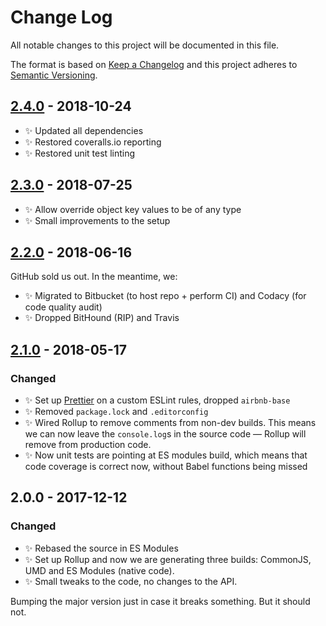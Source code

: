 # Change Log

All notable changes to this project will be documented in this file.

The format is based on [Keep a Changelog](http://keepachangelog.com/)
and this project adheres to [Semantic Versioning](http://semver.org/).

## [2.4.0] - 2018-10-24

- ✨ Updated all dependencies
- ✨ Restored coveralls.io reporting
- ✨ Restored unit test linting

## [2.3.0] - 2018-07-25

- ✨ Allow override object key values to be of any type
- ✨ Small improvements to the setup

## [2.2.0] - 2018-06-16

GitHub sold us out. In the meantime, we:

- ✨ Migrated to Bitbucket (to host repo + perform CI) and Codacy (for code quality audit)
- ✨ Dropped BitHound (RIP) and Travis

## [2.1.0] - 2018-05-17

### Changed

- ✨ Set up [Prettier](https://prettier.io) on a custom ESLint rules, dropped `airbnb-base`
- ✨ Removed `package.lock` and `.editorconfig`
- ✨ Wired Rollup to remove comments from non-dev builds. This means we can now leave the `console.log`s in the source code — Rollup will remove from production code.
- ✨ Now unit tests are pointing at ES modules build, which means that code coverage is correct now, without Babel functions being missed

## 2.0.0 - 2017-12-12

### Changed

- ✨ Rebased the source in ES Modules
- ✨ Set up Rollup and now we are generating three builds: CommonJS, UMD and ES Modules (native code).
- ✨ Small tweaks to the code, no changes to the API.

Bumping the major version just in case it breaks something. But it should not.

[2.1.0]: https://bitbucket.org/codsen/object-boolean-combinations/branches/compare/v2.1.0%0Dv2.0.5#diff
[2.2.0]: https://bitbucket.org/codsen/object-boolean-combinations/branches/compare/v2.2.0%0Dv2.1.1#diff
[2.3.0]: https://bitbucket.org/codsen/object-boolean-combinations/branches/compare/v2.3.0%0Dv2.2.1#diff
[2.4.0]: https://bitbucket.org/codsen/object-boolean-combinations/branches/compare/v2.4.0%0Dv2.3.0#diff

